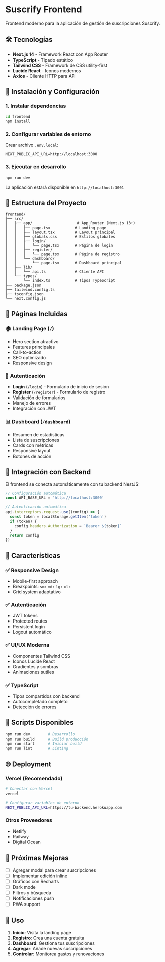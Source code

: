 # Suscrify Frontend

Frontend moderno para la aplicación de gestión de suscripciones Suscrify.

## 🛠️ Tecnologías

- **Next.js 14** - Framework React con App Router
- **TypeScript** - Tipado estático
- **Tailwind CSS** - Framework de CSS utility-first
- **Lucide React** - Iconos modernos
- **Axios** - Cliente HTTP para API

## 🚀 Instalación y Configuración

### 1. Instalar dependencias
```bash
cd frontend
npm install
```

### 2. Configurar variables de entorno
Crear archivo `.env.local`:
```env
NEXT_PUBLIC_API_URL=http://localhost:3000
```

### 3. Ejecutar en desarrollo
```bash
npm run dev
```

La aplicación estará disponible en `http://localhost:3001`

## 📁 Estructura del Proyecto

```
frontend/
├── src/
│   ├── app/                    # App Router (Next.js 13+)
│   │   ├── page.tsx           # Landing page
│   │   ├── layout.tsx         # Layout principal
│   │   ├── globals.css        # Estilos globales
│   │   ├── login/
│   │   │   └── page.tsx       # Página de login
│   │   ├── register/
│   │   │   └── page.tsx       # Página de registro
│   │   └── dashboard/
│   │       └── page.tsx       # Dashboard principal
│   ├── lib/
│   │   └── api.ts             # Cliente API
│   └── types/
│       └── index.ts           # Tipos TypeScript
├── package.json
├── tailwind.config.ts
├── tsconfig.json
└── next.config.js
```

## 🎨 Páginas Incluidas

### 🏠 **Landing Page** (`/`)
- Hero section atractivo
- Features principales
- Call-to-action
- SEO optimizado
- Responsive design

### 🔐 **Autenticación**
- **Login** (`/login`) - Formulario de inicio de sesión
- **Register** (`/register`) - Formulario de registro
- Validación de formularios
- Manejo de errores
- Integración con JWT

### 📊 **Dashboard** (`/dashboard`)
- Resumen de estadísticas
- Lista de suscripciones
- Cards con métricas
- Responsive layout
- Botones de acción

## 🔗 Integración con Backend

El frontend se conecta automáticamente con tu backend NestJS:

```typescript
// Configuración automática
const API_BASE_URL = 'http://localhost:3000'

// Autenticación automática
api.interceptors.request.use((config) => {
  const token = localStorage.getItem('token')
  if (token) {
    config.headers.Authorization = `Bearer ${token}`
  }
  return config
})
```

## 📱 Características

### ✅ **Responsive Design**
- Mobile-first approach
- Breakpoints: `sm:` `md:` `lg:` `xl:`
- Grid system adaptativo

### ✅ **Autenticación**
- JWT tokens
- Protected routes
- Persistent login
- Logout automático

### ✅ **UI/UX Moderna**
- Componentes Tailwind CSS
- Iconos Lucide React
- Gradientes y sombras
- Animaciones sutiles

### ✅ **TypeScript**
- Tipos compartidos con backend
- Autocompletado completo
- Detección de errores

## 🚀 Scripts Disponibles

```bash
npm run dev        # Desarrollo
npm run build      # Build producción
npm run start      # Iniciar build
npm run lint       # Linting
```

## 🌐 Deployment

### Vercel (Recomendado)
```bash
# Conectar con Vercel
vercel

# Configurar variables de entorno
NEXT_PUBLIC_API_URL=https://tu-backend.herokuapp.com
```

### Otros Proveedores
- Netlify
- Railway
- Digital Ocean

## 🔧 Próximas Mejoras

- [ ] Agregar modal para crear suscripciones
- [ ] Implementar edición inline
- [ ] Gráficos con Recharts
- [ ] Dark mode
- [ ] Filtros y búsqueda
- [ ] Notificaciones push
- [ ] PWA support

## 🎯 Uso

1. **Inicio**: Visita la landing page
2. **Registro**: Crea una cuenta gratuita
3. **Dashboard**: Gestiona tus suscripciones
4. **Agregar**: Añade nuevas suscripciones
5. **Controlar**: Monitorea gastos y renovaciones
